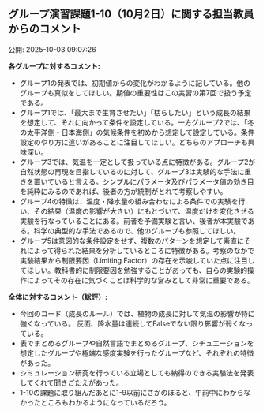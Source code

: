 ## グループ演習課題1-10（10月2日）に関する担当教員からのコメント

公開: 2025-10-03 09:07:26



**各グループに対するコメント:**
- グループ1の発表では、初期値からの変化がわかるように記している。他のグループも真似をしてほしい。期値の重要性はこの実習の第7回で扱う予定である。
- グループ1では、「最大まで生育させたい」「枯らしたい」という成長の結果を想定して、それに向かって条件を設定している。一方グループ2では、「冬の太平洋側・日本海側」の気候条件を初めから想定して設定している。条件設定のやり方に違いがあることに注目してほしい。どちらのアプローチも興味深い。
- グループ3では、気温を一定として扱っている点に特徴がある。グループ2が自然状態の再現を目指しているのに対して、グループ3は実験的な手法に重きを置いていると言える。シンプルにパラメータ及びパラメータ値の効き目を純粋にみるのであれば、後者の方が統制がとれて考察しやすい。
- グループ4の特徴は、温度・降水量の組み合わせによる条件での実験を行い、その結果（温度の影響が大きい）にもとづいて、温度だけを変化させる実験を行なっていることにある。前者を予備実験と言い、後者が本実験である。科学の典型的な手法であるので、他のグループも参照してほしい。
- グループ5は意図的な条件設定をせず、複数のパターンを想定して素直にそれによって得られた結果を分析しているところに特徴がある。考察のなかで実験結果から制限要因（Limiting Factor）の存在を示唆していた点に注目してほしい。教科書的に制限要因を勉強することがあっても、自らの実験的操作によってその存在に気づくことは科学的な営みとして非常に重要である。


**全体に対するコメント（総評）:**
- 今回のコード（成長のルール）では、植物の成長に対して気温の影響が特に強くなっている。 反面、降水量は連続してFalseでない限り影響が弱くなっている。
- 表でまとめるグループや自然言語でまとめるグループ、シチュエーションを想定したグループや極端な感度実験を行ったグループなど、それぞれの特徴があった。
- シミュレーション研究を行っている立場としても納得のできる実験法を発表してくれて聞きごたえがあった。
- 1-10の課題に取り組んだあとに1-9以前にさかのぼると、午前中にわからなかったところもわかるようになっているだろう。